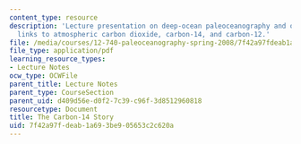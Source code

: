 ```yaml
---
content_type: resource
description: 'Lecture presentation on deep-ocean paleoceanography and ocean chemistry:
  links to atmospheric carbon dioxide, carbon-14, and carbon-12.'
file: /media/courses/12-740-paleoceanography-spring-2008/7f42a97fdeab1a693be905653c2c620a_lec09a_slide.pdf
file_type: application/pdf
learning_resource_types:
- Lecture Notes
ocw_type: OCWFile
parent_title: Lecture Notes
parent_type: CourseSection
parent_uid: d409d56e-d0f2-7c39-c96f-3d8512960818
resourcetype: Document
title: The Carbon-14 Story
uid: 7f42a97f-deab-1a69-3be9-05653c2c620a
---
```

